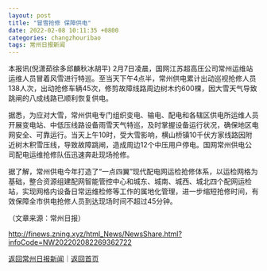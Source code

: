 ```yaml
---
layout: post
title: "冒雪抢修 保障供电"
date: 2022-02-08 10:11:35 +0800
categories: changzhouribao
tags: 常州日报新闻
---
```

<p>本报讯(倪潇茹徐多邱麟秋冰胡平) 2月7日凌晨，国网江苏超高压公司常州运维站运维人员冒着风雪进行特巡。至当天下午4点半，常州供电累计出动巡视抢修人员138人次，出动抢修车辆45次，修剪故障线路周边树木约600棵，因大雪天气导致跳闸的八成线路已顺利恢复供电。</p>
 <p>据悉，为应对大雪，常州供电专门组织变电、输电、配电和各辖区供电所运维人员开展变电站、中低压线路设备雨雪天气特巡，及时掌握设备运行状况，确保地区电网安全、可靠运行。当天上午10时，受大雪影响，横山桥镇10千伏方家线路因附近树木积雪压线，导致故障跳闸，造成周边12个中压用户停电。国网常州供电公司配电运维抢修队伍迅速奔赴现场抢修。</p>
 <p>据了解，常州供电今年打造了“一点四翼”现代配电网运检抢修体系，以运检网格为基础，整合资源组建配网智能管控中心和城东、城南、城西、城北四个配网运检站，实现网格内设备日常运维检修等工作的属地化管理，进一步缩短抢修时间，有效保障全市供电抢修人员到达现场时间不超过45分钟。 </p><p class="em_media">（文章来源：常州日报）</p>

<http://finews.zning.xyz/html_News/NewsShare.html?infoCode=NW202202082269362722>

[返回常州日报新闻](//finews.withounder.com/category/changzhouribao.html)｜[返回首页](//finews.withounder.com/)